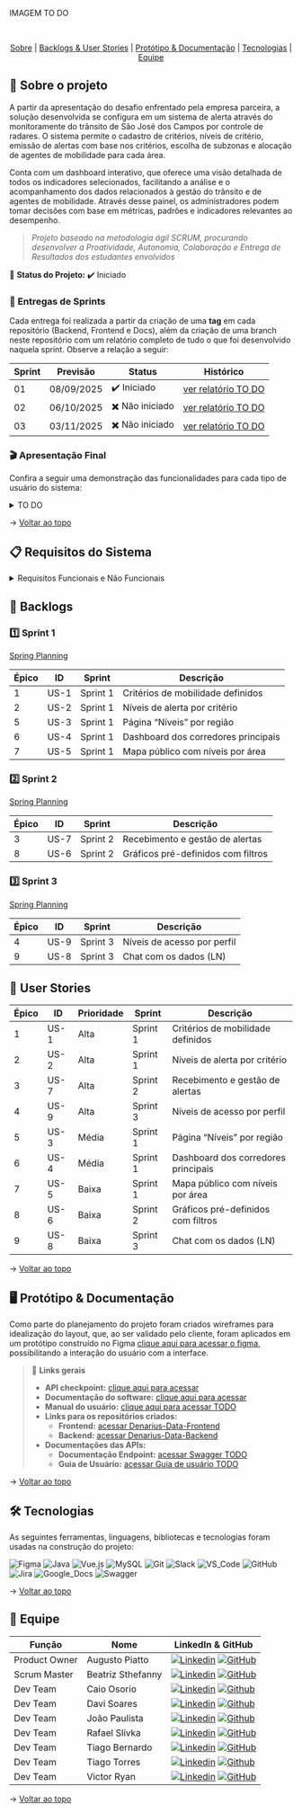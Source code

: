 IMAGEM TO DO

<br id="topo">
<p align="center">
    <a href="#sobre">Sobre</a>  |  
    <a href="#backlogs--user-stories">Backlogs & User Stories</a>  |  
    <a href="#protótipo--documentação">Protótipo & Documentação</a>  |  
    <a href="#tecnologias">Tecnologias</a>  |  
    <a href="#equipe">Equipe</a>
</p>

<span id="sobre">

## :bookmark_tabs: Sobre o projeto

A partir da apresentação do desafio enfrentado pela empresa parceira, a solução desenvolvida se configura em um sistema de alerta através do monitoramente do trânsito de São José dos Campos por controle de radares. O sistema permite o cadastro de critérios, níveis de critério, emissão de alertas com base nos critérios, escolha de subzonas e alocação de agentes de mobilidade para cada área.

Conta com um dashboard interativo, que oferece uma visão detalhada de todos os indicadores selecionados, facilitando a análise e o acompanhamento dos dados relacionados à gestão do trânsito e de agentes de mobilidade. Através desse painel, os administradores podem tomar decisões com base em métricas, padrões e indicadores relevantes ao desempenho.

> _Projeto baseado na metodologia ágil SCRUM, procurando desenvolver a Proatividade, Autonomia, Colaboração e Entrega de Resultados dos estudantes envolvidos_

:pushpin: **Status do Projeto:** ✔️ Iniciado

### 🏁 Entregas de Sprints

Cada entrega foi realizada a partir da criação de uma **tag** em cada repositório (Backend, Frontend e Docs), além da criação de uma branch neste repositório com um relatório completo de tudo o que foi desenvolvido naquela sprint. Observe a relação a seguir:

| Sprint | Previsão   | Status         | Histórico           |
|--------|------------|----------------|---------------------|
| 01     | 08/09/2025 | ✔️ Iniciado     | [ver relatório TO DO]()   |
| 02     | 06/10/2025 | ✖️ Não iniciado | [ver relatório TO DO]()   |
| 03     | 03/11/2025 | ✖️ Não iniciado | [ver relatório TO DO]()   |

### :clapper: Apresentação Final

Confira a seguir uma demonstração das funcionalidades para cada tipo de usuário do sistema:

<details>
   <summary>TO DO</summary>
   <div align="center">
      <img src="" alt="" />
   </div>
</details>

→ [Voltar ao topo](#topo)

<span id="backlogs--user-stories">

## :clipboard: Requisitos do Sistema

<details>
<summary>Requisitos Funcionais e Não Funcionais</summary>

<br>

| Nº Requisito | Descrição                                  | Tipo                |
|--------------|--------------------------------------------|---------------------|
| RF1          |  | Funcional           |
| RNF1         |                            | Não Funcional       |

</details>

## :dart: Backlogs

### 1️⃣ Sprint 1

[Spring Planning](https://github.com/DenariusData/API-4SEM/tree/main/docs#1%EF%B8%8F%E2%83%A3-sprint-1)

| Épico | ID | Sprint | Descrição |
|-|-|-|-|
| 1 | US-1 | Sprint 1 | Critérios de mobilidade definidos |
| 2 | US-2 | Sprint 1 | Níveis de alerta por critério |
| 5 | US-3 | Sprint 1 | Página “Níveis” por região |
| 6 | US-4 | Sprint 1 | Dashboard dos corredores principais |
| 7 | US-5 | Sprint 1 | Mapa público com níveis por área |

### 2️⃣ Sprint 2

[Spring Planning](https://github.com/DenariusData/API-4SEM/tree/main/docs#2%EF%B8%8F%E2%83%A3-sprint-2)

| Épico | ID | Sprint | Descrição |
|-|-|-|-|
| 3 | US-7 | Sprint 2 | Recebimento e gestão de alertas |
| 8 | US-6 | Sprint 2 | Gráficos pré-definidos com filtros |

### 3️⃣ Sprint 3

[Spring Planning](https://github.com/DenariusData/API-4SEM/tree/main/docs#3%EF%B8%8F%E2%83%A3-sprint-3)

| Épico | ID | Sprint | Descrição |
|-|-|-|-|
| 4 | US-9 | Sprint 3 | Níveis de acesso por perfil |
| 9 | US-8 | Sprint 3 | Chat com os dados (LN) |

## 👥 User Stories

| Épico | ID | Prioridade | Sprint | Descrição |
|-|-|-|-|-|
| 1 | US-1 | Alta | Sprint 1 | Critérios de mobilidade definidos |
| 2 | US-2 | Alta | Sprint 1 | Níveis de alerta por critério |
| 3 | US-7 | Alta | Sprint 2 | Recebimento e gestão de alertas |
| 4 | US-9 | Alta | Sprint 3 | Níveis de acesso por perfil |
| 5 | US-3 | Média | Sprint 1 | Página “Níveis” por região |
| 6 | US-4 | Média | Sprint 1 | Dashboard dos corredores principais |
| 7 | US-5 | Baixa | Sprint 1 | Mapa público com níveis por área |
| 8 | US-6 | Baixa | Sprint 2 | Gráficos pré-definidos com filtros |
| 9 | US-8 | Baixa | Sprint 3 | Chat com os dados (LN) |

→ [Voltar ao topo](#topo)

<span id="protótipo--documentação">

## :desktop_computer: Protótipo & Documentação

Como parte do planejamento do projeto foram criados wireframes para idealização do layout, que, ao ser validado pelo cliente, foram aplicados em um protótipo construído no Figma [clique aqui para acessar o figma](https://www.figma.com/design/lk2lV7XpSpoS1hqHCWC5dp/API-4%C2%BA-Semestre?node-id=0-1&t=sugjN9rY1RMcNUL1-1), possibilitando a interação do usuário com a interface.

> 🔗 **Links gerais**
> - **API checkpoint:** [clique aqui para acessar](https://github.com/DenariusData/API-4SEM/blob/main/docs/README.md)
> - **Documentação do software:** [clique aqui para acessar](https://github.com/DenariusData/API-4SEM/blob/main/docs/install/README.md)  
> - **Manual do usuário:** [clique aqui para acessar TODO]()  
> - **Links para os repositórios criados:**  
>    - **Frontend:** [acessar Denarius-Data-Frontend](https://github.com/DenariusData/API-4SEM-FRONTEND/tree/main)  
>    - **Backend:**  [acessar Denarius-Data-Backend](https://github.com/DenariusData/API-4SEM-BACKEND/tree/main)  
> - **Documentações das APIs:**  
>    - **Documentação Endpoint:** [acessar Swagger TODO]()  
>    - **Guia de Usuário:** [acessar Guia de usuário TODO]()

→ [Voltar ao topo](#topo)

<span id="tecnologias">

## 🛠️ Tecnologias

As seguintes ferramentas, linguagens, bibliotecas e tecnologias foram usadas na construção do projeto:

![Figma](https://img.shields.io/badge/Figma-F24E1E?style=for-the-badge&logo=figma&logoColor=white)
![Java](https://img.shields.io/badge/Java-orange?style=for-the-badge&logo=openjdk&logoColor=white)
![Vue.js](https://img.shields.io/badge/Vue.js-35495E?style=for-the-badge&logo=vuedotjs&logoColor=4FC08D)
![MySQL](https://img.shields.io/badge/MySQL-4479A1?style=for-the-badge&logo=mysql&logoColor=white)
![Git](https://img.shields.io/badge/git-%23F05033.svg?style=for-the-badge&logo=git&logoColor=white)
![Slack](https://img.shields.io/badge/Slack-4A154B?style=for-the-badge&logo=slack&logoColor=white)
![VS_Code](https://img.shields.io/badge/VS_Code-CED4DA?style=for-the-badge&logo=visual-studio-code&logoColor=0078D4)
![GitHub](https://img.shields.io/badge/GitHub-181717?style=for-the-badge&logo=github&logoColor=white)
![Jira](https://img.shields.io/badge/Jira-0052CC?style=for-the-badge&logo=jira&logoColor=white)
![Google_Docs](https://img.shields.io/badge/Google%20Docs-CED4DA?style=for-the-badge&logo=google-docs&logoColor=0D96F6)
![Swagger](https://img.shields.io/badge/Swagger-85EA2D?style=for-the-badge&logo=swagger&logoColor=black)


→ [Voltar ao topo](#topo)

<span id="equipe">

## :busts_in_silhouette: Equipe

|    Função     | Nome                  | LinkedIn & GitHub |
|---------------|-----------------------|-------------------|
| Product Owner | Augusto Piatto           | [![Linkedin](https://img.shields.io/badge/Linkedin-blue?logo=Linkedin&logoColor=white)](https://www.linkedin.com/in/augusto-piatto/) [![GitHub](https://img.shields.io/badge/GitHub-111217?logo=github&logoColor=white)](https://github.com/augustopiatto) |
| Scrum Master  | Beatriz Sthefanny     | [![Linkedin](https://img.shields.io/badge/Linkedin-blue?logo=Linkedin&logoColor=white)](https://www.linkedin.com/in/beatriz-santos-0b6773220/) [![GitHub](https://img.shields.io/badge/GitHub-111217?logo=github&logoColor=white)](https://github.com/BeatrizSantos00) |
| Dev Team      | Caio Osorio        | [![Linkedin](https://img.shields.io/badge/Linkedin-blue?logo=Linkedin&logoColor=white)](https://www.linkedin.com/in/caio-o-a67224200/) [![Github](https://img.shields.io/badge/GitHub-111217?logo=github&logoColor=white)](https://github.com/User-Business) |
| Dev Team      | Davi Soares           | [![Linkedin](https://img.shields.io/badge/Linkedin-blue?logo=Linkedin&logoColor=white)](https://www.linkedin.com/in/dsf21/) [![Github](https://img.shields.io/badge/GitHub-111217?logo=github&logoColor=white)](https://github.com/DaviSFS21) |
| Dev Team      | João Paulista         | [![Linkedin](https://img.shields.io/badge/Linkedin-blue?logo=Linkedin&logoColor=white)](https://www.linkedin.com/in/joaopaulista/) [![Github](https://img.shields.io/badge/GitHub-111217?logo=github&logoColor=white)](https://github.com/joaopaulista) |
| Dev Team      | Rafael Slivka         | [![Linkedin](https://img.shields.io/badge/Linkedin-blue?logo=Linkedin&logoColor=white)](https://www.linkedin.com/in/rafael-lopes-slivka-07753326a/) [![GitHub](https://img.shields.io/badge/GitHub-111217?logo=github&logoColor=white)](https://github.com/rafaslivka) |
| Dev Team      | Tiago Bernardo        | [![Linkedin](https://img.shields.io/badge/Linkedin-blue?logo=Linkedin&logoColor=white)](https://www.linkedin.com/in/tiagobernardosantos/) [![GitHub](https://img.shields.io/badge/GitHub-111217?logo=github&logoColor=white)](https://github.com/TiagoBernardoSantos) |
| Dev Team      | Tiago Torres          | [![Linkedin](https://img.shields.io/badge/Linkedin-blue?logo=Linkedin&logoColor=white)](https://www.linkedin.com/in/tiago-torres-dos-reis/) [![Github](https://img.shields.io/badge/GitHub-111217?logo=github&logoColor=white)](https://github.com/TiagoTReis)
| Dev Team      | Victor Ryan           | [![Linkedin](https://img.shields.io/badge/Linkedin-blue?logo=Linkedin&logoColor=white)](https://www.linkedin.com/in/victor-ryan-51738b261) [![GitHub](https://img.shields.io/badge/GitHub-111217?logo=github&logoColor=white)](https://github.com/yzvictorr) |

→ [Voltar ao topo](#topo)

